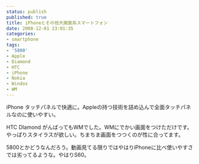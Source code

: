 ```yaml
---
status: publish
published: true
title: iPhoneとその他大画面系スマートフォン
date: 2008-12-01 23:01:35
categories:
- smartphone
tags:
- '5800'
- Apple
- Diamond
- HTC
- iPhone
- Nokia
- Windos
- WM
---
```

iPhone タッチパネルで快適に。Appleの持つ技術を詰め込んで全面タッチパネルなのに使いやすい。

HTC DIamond がんばってもWMでした。WMにでかい画面をつけただけです。やっぱりスタイラスが欲しい。ちまちま画面をつつくのが性に合ってます。

5800とかどうなんだろう。動画見てる限りではやはりiPhoneに比べ使いやすさでは劣ってるような。やはりS60。

